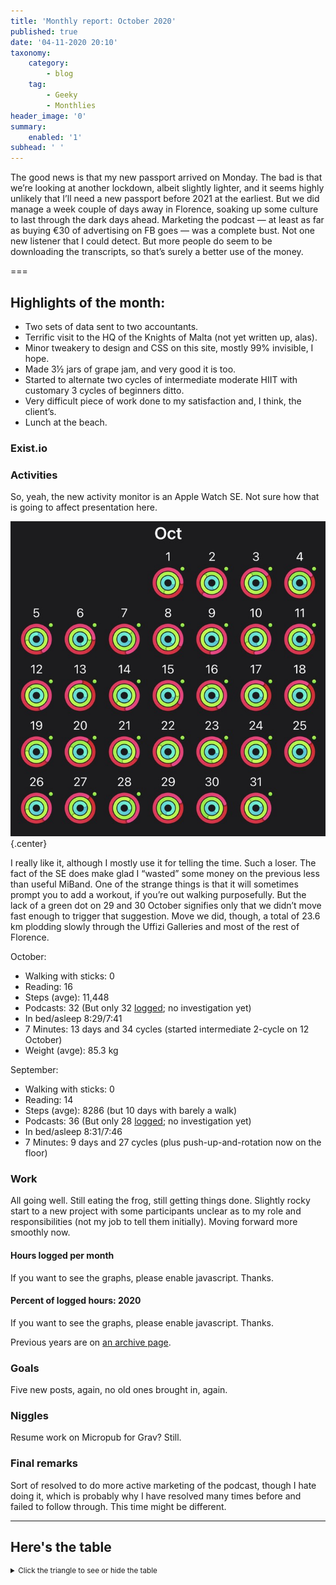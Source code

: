 ```yaml
---
title: 'Monthly report: October 2020'
published: true
date: '04-11-2020 20:10'
taxonomy:
    category:
        - blog
    tag:
        - Geeky
        - Monthlies
header_image: '0'
summary:
    enabled: '1'
subhead: ' '
---
```


The good news is that my new passport arrived on Monday. The bad is that we’re looking at another lockdown, albeit slightly lighter, and it seems highly unlikely that I’ll need a new passport before 2021 at the earliest. But we did manage a week couple of days away in Florence, soaking up some culture to last through the dark days ahead. Marketing the podcast — at least as far as buying €30 of advertising on FB goes — was a complete bust. Not one new listener that I could detect. But more people do seem to be downloading the transcripts, so that’s surely a better use of the money.

===

## Highlights of the month:

- Two sets of data sent to two accountants.
- Terrific visit to the HQ of the Knights of Malta (not yet written up, alas).
- Minor tweakery to design and CSS on this site, mostly 99% invisible, I hope.
- Made 3½ jars of grape jam, and very good it is too.
- Started to alternate two cycles of intermediate moderate HIIT with customary 3 cycles of beginners ditto.
- Very difficult piece of work done to my satisfaction and, I think, the client’s.
- Lunch at the beach.

### Exist.io



### Activities

So, yeah, the new activity monitor is an Apple Watch SE. Not sure how that is going to affect presentation here.

![All rings closed for the month of October|](october-rings.jpg){.center}

I really like it, although I mostly use it for telling the time. Such a loser. The fact of the SE does make glad I “wasted” some money on the previous less than useful MiBand. One of the strange things is that it will sometimes prompt you to add a workout, if you’re out walking purposefully. But the lack of a green dot on 29 and 30 October signifies only that we didn’t move fast enough to trigger that suggestion. Move we did, though, a total of 23.6 km plodding slowly through the Uffizi Galleries and most of the rest of Florence.

October: 
* Walking with sticks: 0
* Reading: 16 
* Steps (avge): 11,448
* Podcasts: 32 (But only 32 [logged](https://www.jeremycherfas.net/stream/); no investigation yet)
* In bed/asleep 8:29/7:41
* 7 Minutes: 13 days and 34 cycles (started intermediate 2-cycle on 12 October)
* Weight (avge): 85.3 kg

September: 
* Walking with sticks: 0
* Reading: 14 
* Steps (avge): 8286 (but 10 days with barely a walk)
* Podcasts: 36 (But only 28 [logged](https://www.jeremycherfas.net/stream/); no investigation yet)
* In bed/asleep 8:31/7:46
* 7 Minutes: 9 days and 27 cycles (plus push-up-and-rotation now on the floor)

### Work

All going well. Still eating the frog, still getting things done. Slightly rocky start to a new project with some participants unclear as to my role and responsibilities (not my job to tell them initially). Moving forward more smoothly now.

#### Hours logged per month
<noscript>
    <style type="text/css">
        .ct-minor-seventh {display:none;}
    </style>
    <div class="notices blue">
<p>If you want to see the graphs, please enable javascript. Thanks.</p>
    </div>
</noscript>
<div class="ct-chart ct-minor-seventh">
<ul style="list-style-type: none; padding-left:2.4rem;">
<li><span style="color:red;">2020</span></li><li><span style="color:green;">2019</span></li><li><span style="color:blue;">2018</span></li></ul>
</div>

#### Percent of logged hours: 2020
<noscript>
    <style type="text/css">
        .ct-minor-seventh {display:none;}
    </style>
    <div class="notices blue">
<p>If you want to see the graphs, please enable javascript. Thanks.</p>
    </div>
</noscript>
<div class="ct-chart-2 ct-minor-seventh">
<ul style="list-style-type: none; padding-left:2.4rem;">
<li><span style="color:blue;">Admin</span></li><li><span style="color:green;">Eat This Podcast</span></li></ul>
</div> 

Previous years are on [an archive page](https://jeremycherfas.net/blog/working-life).

### Goals

Five new posts, again, no old ones brought in, again.

### Niggles

Resume work on Micropub for Grav? Still.

### Final remarks

Sort of resolved to do more active marketing of the podcast, though I hate doing it, which is probably why I have resolved many times before and failed to follow through. This time might be different.

<script>
var data = {
series: [
		{ name: 'Hours logged 2018', data: [0,0,152,159, 151,96,68,185,131,100,0,0] },
		{ name: 'Hours logged 2019', data: [95,121,158,128,145,75,58,110,128,96.5,154.1,96.1] },
		{ name: 'Hours logged 2020', data: [89.25,129,164.1,175,170,171,83.33,138.5,115.9,133.5,,] }
		]
};

var options = {
	axisY: {
		type: Chartist.FixedScalesAxis,
		high: 200,
		low: 0,
		divisor: 8
	},
	axisX: {
		type: Chartist.StepAxis,
		ticks: ['Jan','Feb','Mar','Apr','May','Jun','Jul','Aug','Sep','Oct','Nov','Dec'],
		stretch: false
	},
}

new Chartist.Bar('.ct-chart', data, options);


new Chartist.Bar('.ct-chart-2', {
  labels: ['Jan','Feb','Mar','Apr','May','Jun','Jul','Aug','Sep','Oct','Nov','Dec'],
  series: [
    [48,45,38,36,40,26,44,45,42,40,,],
    [19,17,27,18,22,19,12,15,24,23,,]
  ]
}, 
{
  stackBars: true,
	axisY: {
		type: Chartist.FixedScalesAxis,
		high: 100,
		low: 0,
		ticks: [20, 40, 60, 80]
	},

}).on('draw', function(data) {
  if(data.type === 'bar') {
    data.element.attr({
      style: 'stroke-width: 30px'
    });
  }
});

</script>

----

## Here's the table
<details>
<summary style="font-size: smaller;">Click the triangle to see or hide the table</summary>
<table class="worktable">
<thead>
<tr>
<th style="text-align: right;" class="bigrow">Month</th>
<th style="text-align: center;" class="bigrow">Total</th>
<th style="text-align: center;" class="smallrow">Daily</th>
<th style="text-align: center;"class="smallrow">Admin %</th>
<th style="text-align: center;"class="smallrow">ETP %</th>
<th style="text-align: center;"class="smallrow">Other %</th>
</tr>
</thead>
<tbody>
<tr>
<td style="text-align: right;">10</td>
<td style="text-align: center;">133.5</td>
<td style="text-align: center;">4.9</td>
<td style="text-align: center;">40</td>
<td style="text-align: center;">23</td>
<td style="text-align: center;">37</td>
</tr>
<tr>
<td style="text-align: right;">09</td>
<td style="text-align: center;">115.9</td>
<td style="text-align: center;">4.6</td>
<td style="text-align: center;">42</td>
<td style="text-align: center;">24</td>
<td style="text-align: center;">34</td>
</tr>
<tr>
<td style="text-align: right;">08</td>
<td style="text-align: center;">138.5</td>
<td style="text-align: center;">5.33</td>
<td style="text-align: center;">45</td>
<td style="text-align: center;">15</td>
<td style="text-align: center;">40</td>
</tr>
<tr>
<td style="text-align: right;">07</td>
<td style="text-align: center;">83.33</td>
<td style="text-align: center;">4.17</td>
<td style="text-align: center;">44</td>
<td style="text-align: center;">12</td>
<td style="text-align: center;">44</td>
</tr>
<tr>
<td style="text-align: right;">06</td>
<td style="text-align: center;">171</td>
<td style="text-align: center;">5.70</td>
<td style="text-align: center;">26</td>
<td style="text-align: center;">19</td>
<td style="text-align: center;">55</td>
</tr>
<tr>
<td style="text-align: right;">05</td>
<td style="text-align: center;">170</td>
<td style="text-align: center;">5.67</td>
<td style="text-align: center;">40</td>
<td style="text-align: center;">22</td>
<td style="text-align: center;">38</td>
</tr>
<tr>
<td style="text-align: right;">04</td>
<td style="text-align: center;">175</td>
<td style="text-align: center;">6.03</td>
<td style="text-align: center;">36</td>
<td style="text-align: center;">18</td>
<td style="text-align: center;">46</td>
</tr>
<tr>
<td style="text-align: right;">03</td>
<td style="text-align: center;">164</td>
<td style="text-align: center;">7.50</td>
<td style="text-align: center;">38</td>
<td style="text-align: center;">27</td>
<td style="text-align: center;">35</td>
</tr>
<tr>
<td style="text-align: right;">02</td>
<td style="text-align: center;">129.0</td>
<td style="text-align: center;">6.50</td>
<td style="text-align: center;">45</td>
<td style="text-align: center;">17</td>
<td style="text-align: center;">38</td>
</tr>
<tr>
<td style="text-align: right;">2020-01</td>
<td style="text-align: center;">89.25</td>
<td style="text-align: center;">5.25</td>
<td style="text-align: center;">48</td>
<td style="text-align: center;">19</td>
<td style="text-align: center;">43</td>
</tr>
</tbody>
</table>
</details>

